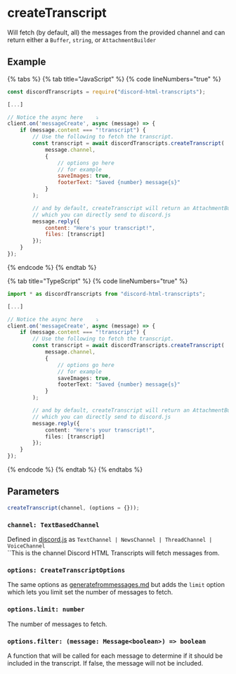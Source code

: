 # createTranscript

Will fetch (by default, all) the messages from the provided channel and can return either a `Buffer`, `string`, or `AttachmentBuilder`

## Example&#x20;

{% tabs %}
{% tab title="JavaScript" %}
{% code lineNumbers="true" %}

```javascript
const discordTranscripts = require("discord-html-transcripts");

[...]

// Notice the async here    ⤵️
client.on('messageCreate', async (message) => {
    if (message.content === "!transcript") {
        // Use the following to fetch the transcript.
        const transcript = await discordTranscripts.createTranscript(
            message.channel,
            {
                // options go here
                // for example
                saveImages: true,
                footerText: "Saved {number} message{s}"
            }
        );

        // and by default, createTranscript will return an AttachmentBuilder
        // which you can directly send to discord.js
        message.reply({
            content: "Here's your transcript!",
            files: [transcript]
        });
    }
});
```

{% endcode %}
{% endtab %}

{% tab title="TypeScript" %}
{% code lineNumbers="true" %}

```typescript
import * as discordTranscripts from "discord-html-transcripts";

[...]

// Notice the async here    ⤵️
client.on('messageCreate', async (message) => {
    if (message.content === "!transcript") {
        // Use the following to fetch the transcript.
        const transcript = await discordTranscripts.createTranscript(
            message.channel,
            {
                // options go here
                // for example
                saveImages: true,
                footerText: "Saved {number} message{s}"
            }
        );

        // and by default, createTranscript will return an AttachmentBuilder
        // which you can directly send to discord.js
        message.reply({
            content: "Here's your transcript!",
            files: [transcript]
        });
    }
});
```

{% endcode %}
{% endtab %}
{% endtabs %}

## Parameters

```javascript
createTranscript(channel, (options = {}));
```

### `channel: TextBasedChannel`

Defined in [discord.js](https://discord.js.org/#/docs/discord.js/main/typedef/GuildTextBasedChannel) as `TextChannel | NewsChannel | ThreadChannel | VoiceChannel`\
``This is the channel Discord HTML Transcripts will fetch messages from.&#x20;

### `options: CreateTranscriptOptions`

The same options as [generatefrommessages.md](generatefrommessages.md 'mention') but adds the `limit` option which lets you limit set the number of messages to fetch.

### `options.limit: number`

The number of messages to fetch.

### `options.filter: (message: Message<boolean>) => boolean`

A function that will be called for each message to determine if it should be included in the transcript. If false, the message will not be included.

